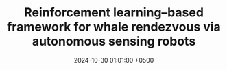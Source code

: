 ---
title: "Reinforcement learning–based framework for whale rendezvous via autonomous sensing robots"
collection: publications
image: /images/avatars.jpg
permalink: /publications/avatars-scirobotics24/
date: 2024-10-30 01:01:00 +0500
venue: 'Science Robotics'
bibtex: ''
pdf: '/files/avatars-scirobotics24.pdf'
pubtype: 'conference'
authors: 'Ninad Jadhav, Sushmita Bhattacharya, Daniel Vogt, Yaniv Aluma, Pernille Tonessen, <ins>Akarsh Prabhakara</ins>, Swarun Kumar, Shane Gero, Robert J. Wood, Stephanie Gil'
award: ''
excerpt_separator: ""
---